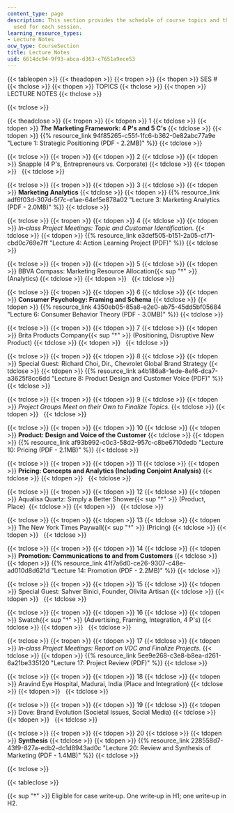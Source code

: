 ```yaml
---
content_type: page
description: This section provides the schedule of course topics and the lecture notes
  used for each session.
learning_resource_types:
- Lecture Notes
ocw_type: CourseSection
title: Lecture Notes
uid: 6614dc94-9f93-abca-d363-c7651a9ece53
---
```


{{< tableopen >}}
{{< theadopen >}}
{{< tropen >}}
{{< thopen >}}
SES #
{{< thclose >}}
{{< thopen >}}
TOPICS
{{< thclose >}}
{{< thopen >}}
LECTURE NOTES
{{< thclose >}}

{{< trclose >}}

{{< theadclose >}}
{{< tropen >}}
{{< tdopen >}}
1
{{< tdclose >}}
{{< tdopen >}}
_**The**_ **Marketing Framework: 4 P's and 5 C's**
{{< tdclose >}}
{{< tdopen >}}
{{% resource_link 94f85265-c55f-1fc6-b362-0e82abc77a9e "Lecture 1: Strategic Positioning (PDF - 2.2MB)" %}}
{{< tdclose >}}

{{< trclose >}}
{{< tropen >}}
{{< tdopen >}}
2
{{< tdclose >}}
{{< tdopen >}}
Snapple (4 P's, Entrepreneurs vs. Corporate)
{{< tdclose >}}
{{< tdopen >}}
 
{{< tdclose >}}

{{< trclose >}}
{{< tropen >}}
{{< tdopen >}}
3
{{< tdclose >}}
{{< tdopen >}}
**Marketing Analytics**
{{< tdclose >}}
{{< tdopen >}}
{{% resource_link adf6f03d-307d-5f7c-e1ae-64ef5e878a02 "Lecture 3: Marketing Analytics (PDF - 2.0MB)" %}}
{{< tdclose >}}

{{< trclose >}}
{{< tropen >}}
{{< tdopen >}}
4
{{< tdclose >}}
{{< tdopen >}}
_In‐class Project Meetings: Topic and Customer Identification._
{{< tdclose >}}
{{< tdopen >}}
{{% resource_link e3def505-b151-2a05-cf71-cbd0c769e7ff "Lecture 4: Action Learning Project (PDF)" %}}
{{< tdclose >}}

{{< trclose >}}
{{< tropen >}}
{{< tdopen >}}
5
{{< tdclose >}}
{{< tdopen >}}
BBVA Compass: Marketing Resource Allocation{{< sup "†" >}} (Analytics)
{{< tdclose >}}
{{< tdopen >}}
 
{{< tdclose >}}

{{< trclose >}}
{{< tropen >}}
{{< tdopen >}}
6
{{< tdclose >}}
{{< tdopen >}}
**Consumer Psychology: Framing and Schema**
{{< tdclose >}}
{{< tdopen >}}
{{% resource_link 4350eb05-85a8-e2e0-ab75-45dd5bf05684 "Lecture 6: Consumer Behavior Theory (PDF - 3.0MB)" %}}
{{< tdclose >}}

{{< trclose >}}
{{< tropen >}}
{{< tdopen >}}
7
{{< tdclose >}}
{{< tdopen >}}
Brita Products Company{{< sup "†" >}} (Positioning, Disruptive New Product)
{{< tdclose >}}
{{< tdopen >}}
 
{{< tdclose >}}

{{< trclose >}}
{{< tropen >}}
{{< tdopen >}}
8
{{< tdclose >}}
{{< tdopen >}}
Special Guest: Richard Choi, Dir., Chevrolet Global Brand Strategy
{{< tdclose >}}
{{< tdopen >}}
{{% resource_link a4b186a8-1ede-8ef6-dca7-a3625f8cc6dd "Lecture 8: Product Design and Customer Voice (PDF)" %}}
{{< tdclose >}}

{{< trclose >}}
{{< tropen >}}
{{< tdopen >}}
9
{{< tdclose >}}
{{< tdopen >}}
_Project Groups Meet on their Own to Finalize Topics._
{{< tdclose >}}
{{< tdopen >}}
 
{{< tdclose >}}

{{< trclose >}}
{{< tropen >}}
{{< tdopen >}}
10
{{< tdclose >}}
{{< tdopen >}}
**Product: Design and Voice of the Customer**
{{< tdclose >}}
{{< tdopen >}}
{{% resource_link af93b992-c0c3-58d2-957c-c8be6710dedb "Lecture 10: Pricing (PDF - 2.1MB)" %}}
{{< tdclose >}}

{{< trclose >}}
{{< tropen >}}
{{< tdopen >}}
11
{{< tdclose >}}
{{< tdopen >}}
**Pricing: Concepts and Analytics (Including Conjoint Analysis)**
{{< tdclose >}}
{{< tdopen >}}
 
{{< tdclose >}}

{{< trclose >}}
{{< tropen >}}
{{< tdopen >}}
12
{{< tdclose >}}
{{< tdopen >}}
Aqualisa Quartz: Simply a Better Shower{{< sup "†" >}} (Product, Place) 
{{< tdclose >}}
{{< tdopen >}}
 
{{< tdclose >}}

{{< trclose >}}
{{< tropen >}}
{{< tdopen >}}
13
{{< tdclose >}}
{{< tdopen >}}
The New York Times Paywall{{< sup "†" >}} (Pricing)
{{< tdclose >}}
{{< tdopen >}}
 
{{< tdclose >}}

{{< trclose >}}
{{< tropen >}}
{{< tdopen >}}
14
{{< tdclose >}}
{{< tdopen >}}
**Promotion: Communications to and from Customers**
{{< tdclose >}}
{{< tdopen >}}
{{% resource_link 41f7a6d0-ce26-9307-c48e-ad010d8d621d "Lecture 14: Promotion (PDF - 2.2MB)" %}}
{{< tdclose >}}

{{< trclose >}}
{{< tropen >}}
{{< tdopen >}}
15
{{< tdclose >}}
{{< tdopen >}}
Special Guest: Sahver Binici, Founder, Olivita Artisan
{{< tdclose >}}
{{< tdopen >}}
 
{{< tdclose >}}

{{< trclose >}}
{{< tropen >}}
{{< tdopen >}}
16
{{< tdclose >}}
{{< tdopen >}}
Swatch{{< sup "†" >}} (Advertising, Framing, Integration, 4 P's)
{{< tdclose >}}
{{< tdopen >}}
 
{{< tdclose >}}

{{< trclose >}}
{{< tropen >}}
{{< tdopen >}}
17
{{< tdclose >}}
{{< tdopen >}}
_In‐class Project Meetings: Report on VOC and Finalize Projects._
{{< tdclose >}}
{{< tdopen >}}
{{% resource_link 5ee9e268-c3e8-b8ea-d261-6a21be335120 "Lecture 17: Project Review (PDF)" %}}
{{< tdclose >}}

{{< trclose >}}
{{< tropen >}}
{{< tdopen >}}
18
{{< tdclose >}}
{{< tdopen >}}
Aravind Eye Hospital, Madurai, India (Place and Integration)
{{< tdclose >}}
{{< tdopen >}}
 
{{< tdclose >}}

{{< trclose >}}
{{< tropen >}}
{{< tdopen >}}
19
{{< tdclose >}}
{{< tdopen >}}
Dove: Brand Evolution (Societal Issues, Social Media)
{{< tdclose >}}
{{< tdopen >}}
 
{{< tdclose >}}

{{< trclose >}}
{{< tropen >}}
{{< tdopen >}}
20
{{< tdclose >}}
{{< tdopen >}}
**Synthesis**
{{< tdclose >}}
{{< tdopen >}}
{{% resource_link 228558d7-43f9-827a-edb2-dc1d8943ad0c "Lecture 20: Review and Synthesis of Marketing (PDF - 1.4MB)" %}}
{{< tdclose >}}

{{< trclose >}}

{{< tableclose >}}

{{< sup "†" >}} Eligible for case write‐up. One write‐up in H1; one write‐up in H2.